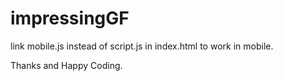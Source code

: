 # impressingGF
link mobile.js instead of script.js in index.html to work in mobile.




Thanks and Happy Coding.
